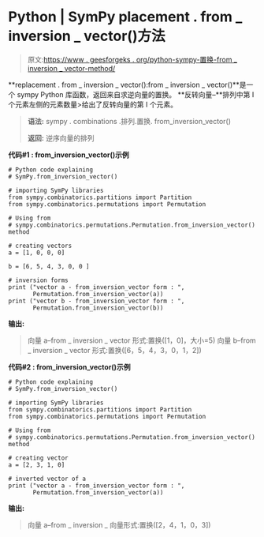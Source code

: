 # Python | SymPy placement . from _ inversion _ vector()方法

> 原文:[https://www . geesforgeks . org/python-sympy-置换-from _ inversion _ vector-method/](https://www.geeksforgeeks.org/python-sympy-permutation-from_inversion_vector-method/)

**replacement . from _ inversion _ vector():from _ inversion _ vector()**是一个 sympy Python 库函数，返回来自求逆向量的置换。
**反转向量–**排列中第 I 个元素左侧的元素数量>给出了反转向量的第 I 个元素。

> **语法:**
> sympy . combinations .排列.置换. from_inversion_vector()
> 
> **返回:**
> 逆序向量的排列

**代码#1 : from_inversion_vector()示例**

```
# Python code explaining
# SymPy.from_inversion_vector()

# importing SymPy libraries
from sympy.combinatorics.partitions import Partition
from sympy.combinatorics.permutations import Permutation

# Using from 
# sympy.combinatorics.permutations.Permutation.from_inversion_vector() method 

# creating vectors
a = [1, 0, 0, 0]

b = [6, 5, 4, 3, 0, 0 ]

# inversion forms
print ("vector a - from_inversion_vector form : ", 
       Permutation.from_inversion_vector(a))
print ("vector b - from_inversion_vector form : ", 
       Permutation.from_inversion_vector(b))
```

**输出:**

> 向量 a–from _ inversion _ vector 形式:置换([1，0]，大小=5)
> 向量 b–from _ inversion _ vector 形式:置换([6，5，4，3，0，1，2])

**代码#2 : from_inversion_vector()示例**

```
# Python code explaining
# SymPy.from_inversion_vector()

# importing SymPy libraries
from sympy.combinatorics.partitions import Partition
from sympy.combinatorics.permutations import Permutation

# Using from 
# sympy.combinatorics.permutations.Permutation.from_inversion_vector() method 

# creating vector
a = [2, 3, 1, 0]

# inverted vector of a
print ("vector a - from_inversion_vector form : ", 
       Permutation.from_inversion_vector(a))
```

**输出:**

> 向量 a–from _ inversion _ 向量形式:置换([2，4，1，0，3])